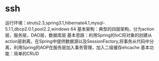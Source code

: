 ssh
===
运行环境：struts2.3,spring3.1,hibernate4.1,mysql-5.1.1,dbcp2.0.1,pool2.2,windows 64
基本架构：典型的四层架构，分为action层，服务层，DAO层，数据库层
基本思路：利用Spring的IoC将对象的创建从action层剥离，在Spring中提供数据源以及SessionFactory,将事务从代码中分离，利用Spring的AOP在服务层加入事务管理，加入二级缓存ehcache
基本功能：简单的CRUD
